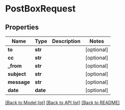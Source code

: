 # PostBoxRequest

## Properties
Name | Type | Description | Notes
------------ | ------------- | ------------- | -------------
**to** | **str** |  | [optional] 
**cc** | **str** |  | [optional] 
**_from** | **str** |  | [optional] 
**subject** | **str** |  | [optional] 
**message** | **str** |  | [optional] 
**date** | **date** |  | [optional] 

[[Back to Model list]](../README.md#documentation-for-models) [[Back to API list]](../README.md#documentation-for-api-endpoints) [[Back to README]](../README.md)


